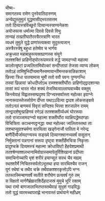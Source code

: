भीष्मः-  
समागतस्य रामेण पुनरेवातिदारुणम्  
अन्येद्युस्तुमुलं युद्धमासीद्भरतसत्तम  
ततो दिव्यास्त्रविच्छूरो दिव्यान्यस्त्राण्यनेकशः  
अयोजयत्स धर्मात्मा दिवसे दिवसे विभुः  
तान्यहं तत्प्रतीघातैरस्त्रैरस्त्राणि भारत  
व्यधमं तुमुले युद्धे प्राणांस्त्यक्त्वा सुदुस्त्यजान्  
अस्त्रैरस्त्रेषु बहुधा हतेष्वेव च भार्गवः  
अक्रुध्यत महाबाहुस्त्यक्तप्राणस्स संयुगे  
ततश्शक्तिं प्राहिणोद्घोररूपामस्त्रे रुद्धे जामदग्न्यो महात्मा  
कालोत्सृष्टां प्रज्वलितामिवोल्कां सन्दीप्ताग्रां तेजसा व्याप्य लोकम्  
ततोऽहं तामिषुभिर्दीप्यमानैस्समायान्तीमन्तकसन्निकाशाम्  
छित्त्वा त्रिधा पातयामास भूमौ ततो ववौ पवनः पुण्यगन्धिः  
तस्यां छिन्नायां क्रोधदीप्तोऽथ रामश्शक्तीर्घोराः प्राहिणोद्द्वादशान्याः  
तासां रूपं भारत नोत शक्यं तेजस्वित्वाल्लाघवाच्चैव वक्तुम्  
किन्त्वेवाहं विह्वलस्सम्प्रदृश्य दिग्भ्यस्सर्वास्ता महोत्का इवाग्नेः  
नानारूपास्तेजसोग्रेण दीप्ता यथाऽऽदित्या द्वादश लोकसङ्क्षये  
ततोऽनलं बाणमयं विवृत्तं सन्दिश्य भित्त्वा शरजालेन रामम्  
तान्द्वादशेषून्प्राहिणवं रणेऽहं ततश्शक्तीर्व्यधमं घोररूपाः  
ततो राजञ्जामदग्न्यो महात्मा शक्तीर्घोरा व्याक्षिपद्धेमदण्डाः  
विचित्रिताः काञ्चनपट्टनद्धाः यथा महोल्का ज्वलितास्तथा ताः  
ताश्चाप्युग्राश्चर्मणा वारयित्वा खड्गेनाजौ पातिता मे नरेन्द्र  
बाणैर्दिव्यैर्जामदग्न्यस्य सङ्ख्ये दिव्यानश्वानभ्यवर्षं ससूतान्  
निर्मुक्तानां पन्नगानां सरूपा दृष्ट्वा शक्तीर्हेमचित्रा निकृत्ताः  
प्रादुश्चक्रे दिव्यमस्त्रं महात्मा क्रोधाविष्टो हैहयेशप्रमाथी  
ततश्श्रेण्यश्शलभानामिवोग्रास्समापेतुर्विशिखानां प्रदीप्ताः  
समाचिनोच्चापि भृशं शरीरं हयान्सूतं सरथं चैव मह्यम्  
रथश्शरैर्मे निचितस्सर्वतोऽभूत्तथा हया सारथिश्चैव राजन्  
युगं रथेषां च तथैव चक्रे तथैवाक्षश्शरकृत्तोऽपि भग्नः  
ततस्तस्मिन्बाणवर्षे व्यतीते शरौघेण प्रत्यवर्षं गुरुं तम्  
स विक्षतो मार्गणैर्ब्रह्मराशिर्देहादजस्रं मुमुचे भूरि रक्तम्  
यथा रामो बाणजालाभितप्तस्तथैवाहं सुभृशं गाढविद्धः  
ततो युद्धं व्यरमच्चापराह्णे भानावस्तं प्रार्थयाने महीध्रम्  
